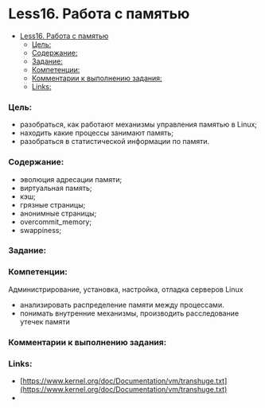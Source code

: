 # Less16. Работа с памятью
- [Less16. Работа с памятью](#less16-работа-с-памятью)
    - [Цель:](#цель)
    - [Содержание:](#содержание)
    - [Задание:](#задание)
    - [Компетенции:](#компетенции)
    - [Комментарии к выполнению задания:](#комментарии-к-выполнению-задания)
    - [Links:](#links)

### Цель: 
- разобраться, как работают механизмы управления памятью в Linux;
- находить какие процессы занимают память;
- разобраться в статистической информации по памяти.

### Содержание:
- эволюция адресации памяти;
- виртуальная память;
- кэш;
- грязные страницы;
- анонимные страницы;
- overcommit_memory;
- swappiness;
  
### Задание:


### Компетенции:
Администрирование, установка, настройка, отладка серверов Linux
- анализировать распределение памяти между процессами.
- понимать внутренние механизмы, производить расследование утечек памяти


### Комментарии к выполнению задания:

### Links:
- [https://www.kernel.org/doc/Documentation/vm/transhuge.txt](https://www.kernel.org/doc/Documentation/vm/transhuge.txt)
- 